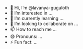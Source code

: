- 👋 Hi, I’m @lavanya-guguloth
- 👀 I’m interested in ...
- 🌱 I’m currently learning ...
- 💞️ I’m looking to collaborate on ...
- 📫 How to reach me ...
- 😄 Pronouns: ...
- ⚡ Fun fact: ...

<!---
lavanya-guguloth/lavanya-guguloth is a ✨ special ✨ repository because its `README.md` (this file) appears on your GitHub profile.
You can click the Preview link to take a look at your changes.
--->

